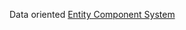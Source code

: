 Data oriented [Entity Component System](https://en.wikipedia.org/wiki/Entity%E2%80%93component%E2%80%93system)
